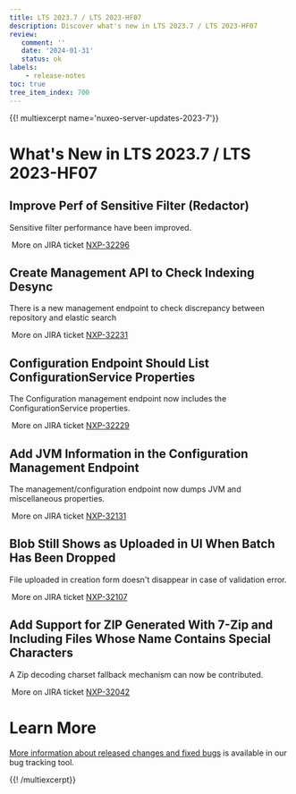 ```yaml
---
title: LTS 2023.7 / LTS 2023-HF07
description: Discover what's new in LTS 2023.7 / LTS 2023-HF07
review:
   comment: ''
   date: '2024-01-31'
   status: ok
labels:
    - release-notes
toc: true
tree_item_index: 700
---
```


{{! multiexcerpt name='nuxeo-server-updates-2023-7'}}
# What's New in LTS 2023.7 / LTS 2023-HF07

## Improve Perf of Sensitive Filter (Redactor)


Sensitive filter performance have been improved.

<i class="fa fa-long-arrow-right" aria-hidden="true"></i>&nbsp;More on JIRA ticket [NXP-32296](https://jira.nuxeo.com/browse/NXP-32296)

## Create Management API to Check Indexing Desync


There is a new management endpoint to check discrepancy between repository and elastic search

<i class="fa fa-long-arrow-right" aria-hidden="true"></i>&nbsp;More on JIRA ticket [NXP-32231](https://jira.nuxeo.com/browse/NXP-32231)

## Configuration Endpoint Should List ConfigurationService Properties


The Configuration management endpoint now includes the ConfigurationService properties.

<i class="fa fa-long-arrow-right" aria-hidden="true"></i>&nbsp;More on JIRA ticket [NXP-32229](https://jira.nuxeo.com/browse/NXP-32229)

## Add JVM Information in the Configuration Management Endpoint


The management/configuration endpoint now dumps JVM and miscellaneous properties.

<i class="fa fa-long-arrow-right" aria-hidden="true"></i>&nbsp;More on JIRA ticket [NXP-32131](https://jira.nuxeo.com/browse/NXP-32131)

## Blob Still Shows as Uploaded in UI When Batch Has Been Dropped


File uploaded in creation form doesn't disappear in case of validation error.

<i class="fa fa-long-arrow-right" aria-hidden="true"></i>&nbsp;More on JIRA ticket [NXP-32107](https://jira.nuxeo.com/browse/NXP-32107)

## Add Support for ZIP Generated With 7-Zip and Including Files Whose Name Contains Special Characters


A Zip decoding charset fallback mechanism can now be contributed.

<i class="fa fa-long-arrow-right" aria-hidden="true"></i>&nbsp;More on JIRA ticket [NXP-32042](https://jira.nuxeo.com/browse/NXP-32042)


# Learn More

[More information about released changes and fixed bugs](https://jira.nuxeo.com/secure/ReleaseNote.jspa?projectId=10011&version=22669) is available in our bug tracking tool.

{{! /multiexcerpt}}
